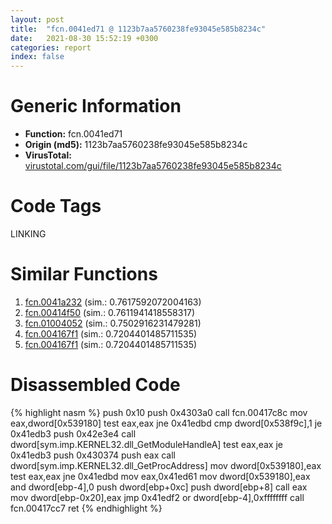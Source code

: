 ```yaml
---
layout: post
title:  "fcn.0041ed71 @ 1123b7aa5760238fe93045e585b8234c"
date:   2021-08-30 15:52:19 +0300
categories: report
index: false
---
```


# Generic Information
- **Function:** fcn.0041ed71
- **Origin (md5):** 1123b7aa5760238fe93045e585b8234c
- **VirusTotal:** [virustotal.com/gui/file/1123b7aa5760238fe93045e585b8234c][virustotal_ref]

# Code Tags
<span class="tag" id="LINKING">LINKING</span>


# Similar Functions

1. [fcn.0041a232][similar_1_ref] (sim.: 0.7617592072004163)
2. [fcn.00414f50][similar_2_ref] (sim.: 0.7611941418558317)
3. [fcn.01004052][similar_3_ref] (sim.: 0.7502916231479281)
4. [fcn.004167f1][similar_4_ref] (sim.: 0.7204401485711535)
5. [fcn.004167f1][similar_5_ref] (sim.: 0.7204401485711535)


# Disassembled Code

{% highlight nasm %}
push 0x10
push 0x4303a0
call fcn.00417c8c
mov eax,dword[0x539180]
test eax,eax
jne 0x41edbd
cmp dword[0x538f9c],1
je 0x41edb3
push 0x42e3e4
call dword[sym.imp.KERNEL32.dll_GetModuleHandleA]
test eax,eax
je 0x41edb3
push 0x430374
push eax
call dword[sym.imp.KERNEL32.dll_GetProcAddress]
mov dword[0x539180],eax
test eax,eax
jne 0x41edbd
mov eax,0x41ed61
mov dword[0x539180],eax
and dword[ebp-4],0
push dword[ebp+0xc]
push dword[ebp+8]
call eax
mov dword[ebp-0x20],eax
jmp 0x41edf2
or dword[ebp-4],0xffffffff
call fcn.00417cc7
ret 
{% endhighlight %}


[similar_1_ref]: /report/fcn.0041a232@fac4f0be03ac37bd8be7ef737cdcee10
[similar_2_ref]: /report/fcn.00414f50@59aef7c08025d70f84c85db2092fc99e
[similar_3_ref]: /report/fcn.01004052@5f29ac1dca7e163ea19fd3cb73e2638f
[similar_4_ref]: /report/fcn.004167f1@44e1ffcf4e71f4505c09d520fd75f1e4
[similar_5_ref]: /report/fcn.004167f1@ff219f45286905b4a87327ca719363be
[virustotal_ref]: https://www.virustotal.com/gui/file/1123b7aa5760238fe93045e585b8234c